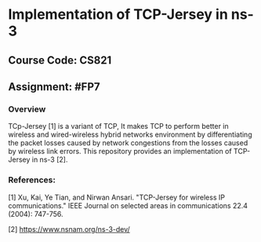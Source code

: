 # Implementation of TCP-Jersey in ns-3
## Course Code: CS821
## Assignment: #FP7

### Overview

TCp-Jersey [1] is a variant of TCP, It makes TCP to perform better in wireless and wired-wireless hybrid networks environment by differentiating the packet losses caused by network congestions from the losses caused by wireless link errors. This
repository provides an implementation of TCP-Jersey in ns-3 [2].


### References:

[1] Xu, Kai, Ye Tian, and Nirwan Ansari. "TCP-Jersey for wireless IP communications." IEEE Journal on selected areas in communications 22.4 (2004): 747-756.

[2] https://www.nsnam.org/ns-3-dev/
